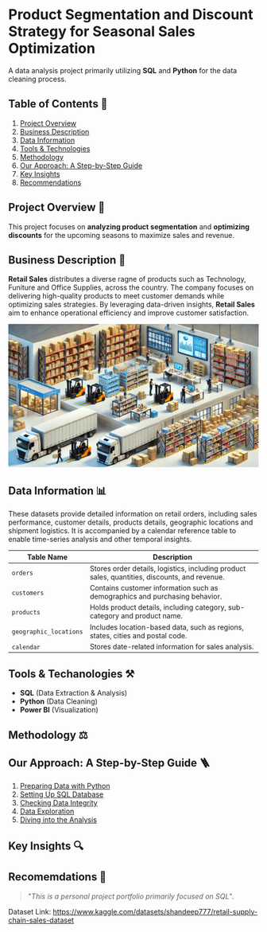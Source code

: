 # Product Segmentation and Discount Strategy for Seasonal Sales Optimization

A data analysis project primarily utilizing **SQL** and **Python** for the data cleaning process.

## Table of Contents 📖

1. [Project Overview]
2. [Business Description]
3. [Data Information]
4. [Tools & Technologies]
5. [Methodology]
6. [Our Approach: A Step-by-Step Guide]
7. [Key Insights]
8. [Recommendations]

## Project Overview 📌

This project focuses on **analyzing product segmentation** and **optimizing discounts** for the upcoming seasons to maximize sales and revenue.

## Business Description 💼

**Retail Sales** distributes a diverse ragne of products such as Technology, Funiture and Office Supplies, across the country. The company focuses on delivering high-quality products to meet customer demands while optimizing sales strategies. By leveraging data-driven insights, **Retail Sales** aim to enhance operational efficiency and improve customer satisfaction.

<img alt="retail_sales" src="https://raw.githubusercontent.com/nyanlinhtike-yc/Retail-Supply-Chain/refs/heads/main/images/retail%20sales.webp">

## Data Information 📊

These datasets provide detailed information on retail orders, including sales performance, customer details, products details, geographic locations and shipment logistics. It is accompanied by a calendar reference table to enable time-series analysis and other temporal insights.

| **Table Name**         | **Description**                                               |
|--------------------|-----------------------------------------------------------|
| `orders`           | Stores order details, logistics, including product sales, quantities, discounts, and revenue. |
| `customers`        | Contains customer information such as demographics and purchasing behavior. |
| `products`        | Holds product details, including category, sub-category and product name. |
| `geographic_locations` | Includes location-based data, such as regions, states, cities and postal code. |
| `calendar`        | Stores date-related information for sales analysis. |

## Tools & Techanologies ⚒️

* **SQL** (Data Extraction & Analysis)
* **Python** (Data Cleaning)
* **Power BI** (Visualization)

## Methodology ⚖️

## Our Approach: A Step-by-Step Guide 🪜

1. [Preparing Data with Python]
2. [Setting Up SQL Database]
3. [Checking Data Integrity]
4. [Data Exploration]
5. [Diving into the Analysis]

## Key Insights 🔍

## Recomemdations 📄

[Project Overview]: https://github.com/nyanlinhtike-yc/Retail-Supply-Chain/tree/main?tab=readme-ov-file#project-overview-
[Business Description]: https://github.com/nyanlinhtike-yc/Retail-Supply-Chain/tree/main#business-description-
[Data Information]: https://github.com/nyanlinhtike-yc/Retail-Supply-Chain/tree/main#data-information-
[Tools & Technologies]: https://github.com/nyanlinhtike-yc/Retail-Supply-Chain/tree/main?tab=readme-ov-file#tools--techanologies-%EF%B8%8F
[Methodology]: https://github.com/nyanlinhtike-yc/Retail-Supply-Chain/tree/main?tab=readme-ov-file#methodology-%EF%B8%8F
[Our Approach: A Step-by-Step Guide]: https://github.com/nyanlinhtike-yc/Retail-Supply-Chain/tree/main?tab=readme-ov-file#our-approach-a-step-by-step-guide-
[Key Insights]: https://github.com/nyanlinhtike-yc/Retail-Supply-Chain/tree/main?tab=readme-ov-file#key-insights-
[Recommendations]: https://github.com/nyanlinhtike-yc/Retail-Supply-Chain/tree/main?tab=readme-ov-file#recomemdations-
[Preparing Data with Python]: https://github.com/nyanlinhtike-yc/Retail-Supply-Chain/blob/main/reports/Preparing%20Data%20with%20Python.md
[Setting Up SQL Database]: https://github.com/nyanlinhtike-yc/Retail-Supply-Chain/blob/main/reports/Setting%20Up%20SQL%20Database.md
[Checking Data Integrity]: https://github.com/nyanlinhtike-yc/Retail-Supply-Chain/blob/main/reports/Checking%20Data%20Integrity.md
[Data Exploration]: https://github.com/nyanlinhtike-yc/Retail-Supply-Chain/blob/main/reports/Data%20Exploration.md
[Diving into the Analysis]: https://github.com/nyanlinhtike-yc/Retail-Supply-Chain/blob/main/reports/Diving%20into%20the%20Analysis.md

> "*This is a personal project portfolio primarily focused on SQL*".

Dataset Link: https://www.kaggle.com/datasets/shandeep777/retail-supply-chain-sales-dataset